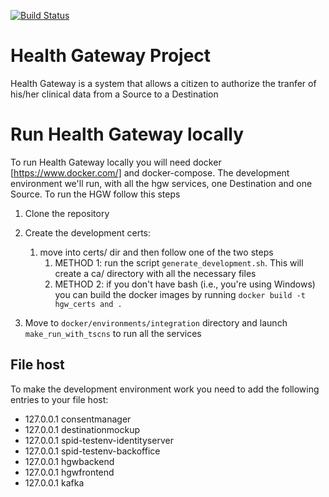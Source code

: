 [![Build Status](https://travis-ci.org/crs4/health-gateway.png)](https://travis-ci.org/crs4/health-gateway)

# Health Gateway Project

Health Gateway is a system that allows a citizen to authorize the tranfer of his/her clinical data from a Source to a Destination

# Run Health Gateway locally

To run Health Gateway locally you will need docker [https://www.docker.com/] and docker-compose.
The development environment we'll run, with all the hgw services, one Destination and one Source.
To run the HGW follow this steps

1. Clone the repository
2. Create the development certs:
    1. move into certs/ dir and then follow one of the two steps
        1. METHOD 1: run the script `generate_development.sh`. This will create a ca/ directory with all the necessary files
        2. METHOD 2: if you don't have bash (i.e., you're using Windows) you can build the docker images by running `docker build -t hgw_certs and .`
    
3. Move to `docker/environments/integration` directory and launch `make_run_with_tscns` to run all the services

## File host

To make the development environment work you need to add the following entries to your file host:

* 127.0.0.1 consentmanager
* 127.0.0.1 destinationmockup
* 127.0.0.1 spid-testenv-identityserver
* 127.0.0.1 spid-testenv-backoffice
* 127.0.0.1 hgwbackend
* 127.0.0.1 hgwfrontend
* 127.0.0.1 kafka

